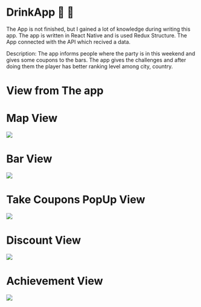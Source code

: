 # DrinkApp :beers: :bridge_at_night:

The App is not finished, but I gained a lot of knowledge during writing this app. The app is written in React Native and is used Redux Structure. The App connected with the API which recived a data.

Description: The app informs people where the party is in this weekend and gives some coupons to the bars. The app gives the challenges and after doing them the player has better ranking level among city, country.

# View from The app
# Map View
![](screens/viewMap.jpg)

# Bar View
![](screens/viewPoint.jpg)

# Take Coupons PopUp View
![](screens/popUpStart.jpg)

# Discount View
![](screens/viewDiscount.jpg)

# Achievement View
![](screens/viewAchievemnets.jpg)
